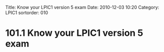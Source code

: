 Title: Know your LPIC1 version 5 exam
Date: 2010-12-03 10:20
Category: LPIC1
sortorder: 010

# 101.1 Know your LPIC1 version 5 exam
